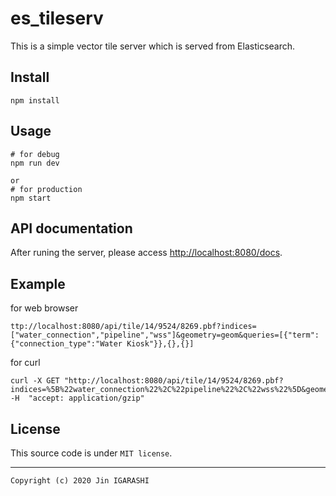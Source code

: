 # es_tileserv
This is a simple vector tile server which is served from Elasticsearch.

## Install

```
npm install
```

## Usage

```
# for debug
npm run dev

or
# for production
npm start
```

## API documentation

After runing the server, please access [http://localhost:8080/docs](http://localhost:8080/docs).

## Example
for web browser
```
ttp://localhost:8080/api/tile/14/9524/8269.pbf?indices=["water_connection","pipeline","wss"]&geometry=geom&queries=[{"term":{"connection_type":"Water Kiosk"}},{},{}]
```

for curl
```
curl -X GET "http://localhost:8080/api/tile/14/9524/8269.pbf?indices=%5B%22water_connection%22%2C%22pipeline%22%2C%22wss%22%5D&geometry=geom&queries=%5B%7B%22term%22%3A%7B%22connection_type%22%3A%22Water%20Kiosk%22%7D%7D%2C%7B%7D%2C%7B%7D%5D" -H  "accept: application/gzip"
```

## License

This source code is under `MIT license`.

---
`Copyright (c) 2020 Jin IGARASHI`